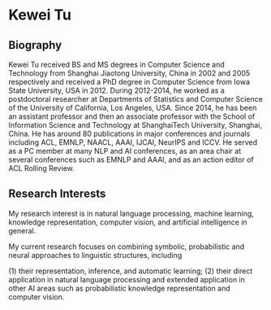 # Kewei Tu

## Biography
Kewei Tu received BS and MS degrees in Computer Science and Technology from Shanghai Jiaotong University, China in 2002 and 2005 respectively and received a PhD degree in Computer Science from Iowa State University, USA in 2012. During 2012-2014, he worked as a postdoctoral researcher at Departments of Statistics and Computer Science of the University of California, Los Angeles, USA. Since 2014, he has been an assistant professor and then an associate professor with the School of Information Science and Technology at ShanghaiTech University, Shanghai, China. He has around 80 publications in major conferences and journals including ACL, EMNLP, NAACL, AAAI, IJCAI, NeurIPS and ICCV. He served as a PC member at many NLP and AI conferences, as an area chair at several conferences such as EMNLP and AAAI, and as an action editor of ACL Rolling Review.

## Research Interests
My research interest is in natural language processing, machine learning, knowledge representation, computer vision, and artificial intelligence in general. 

My current research focuses on combining symbolic, probabilistic and neural approaches to linguistic structures, including 

(1) their representation, inference, and automatic learning; 
(2) their direct application in natural language processing and extended application in other AI areas such as probabilistic knowledge representation and computer vision.
